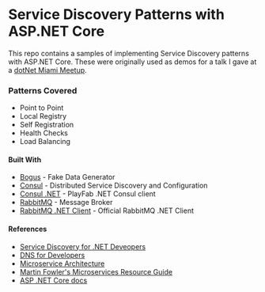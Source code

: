 # Service Discovery Patterns with ASP.NET Core

This repo contains a samples of implementing Service Discovery patterns with ASP.NET Core.
These were originally used as demos for a talk I gave at a [dotNet Miami Meetup](http://www.meetup.com/dotNetMiami/events/232614545/).

### Patterns Covered
- Point to Point
- Local Registry
- Self Registration
- Health Checks
- Load Balancing


#### Built With
- [Bogus](https://github.com/bchavez/Bogus) - Fake Data Generator
- [Consul](https://www.consul.io) - Distributed Service Discovery and Configuration
- [Consul .NET](https://github.com/PlayFab/consuldotnet/) - PlayFab .NET Consul client
- [RabbitMQ](http://www.rabbitmq.com/) - Message Broker
- [RabbitMQ .NET Client](https://github.com/rabbitmq/rabbitmq-dotnet-client) - Official RabbitMQ .NET Client

#### References
- [Service Discovery for .NET Deveopers](https://vimeo.com/155652026)
- [DNS for Developers](https://vimeo.com/171319744)
- [Microservice Architecture](http://microservices.io/)
- [Martin Fowler's Microservices Resource Guide](http://martinfowler.com/microservices/)
- [ASP .NET Core docs](https://docs.asp.net/en/latest/)